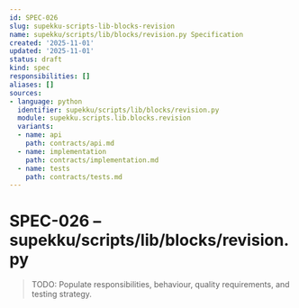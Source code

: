 ```yaml
---
id: SPEC-026
slug: supekku-scripts-lib-blocks-revision
name: supekku/scripts/lib/blocks/revision.py Specification
created: '2025-11-01'
updated: '2025-11-01'
status: draft
kind: spec
responsibilities: []
aliases: []
sources:
- language: python
  identifier: supekku/scripts/lib/blocks/revision.py
  module: supekku.scripts.lib.blocks.revision
  variants:
  - name: api
    path: contracts/api.md
  - name: implementation
    path: contracts/implementation.md
  - name: tests
    path: contracts/tests.md
---
```


# SPEC-026 – supekku/scripts/lib/blocks/revision.py

> TODO: Populate responsibilities, behaviour, quality requirements, and testing strategy.
